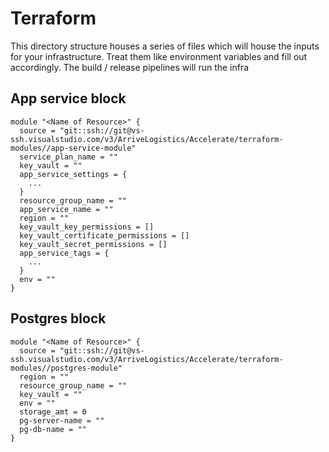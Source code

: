 # Terraform
This directory structure houses a series of files which will house the inputs for your infrastructure. Treat them like environment variables and fill out accordingly. The build / release pipelines will run the infra

## App service block
```
module "<Name of Resource>" {
  source = "git::ssh://git@vs-ssh.visualstudio.com/v3/ArriveLogistics/Accelerate/terraform-modules//app-service-module"
  service_plan_name = ""
  key_vault = ""
  app_service_settings = {
    ...
  }
  resource_group_name = ""
  app_service_name = ""
  region = ""
  key_vault_key_permissions = []
  key_vault_certificate_permissions = []
  key_vault_secret_permissions = []
  app_service_tags = {
    ...
  }
  env = ""
}
```

## Postgres block
```
module "<Name of Resource>" {
  source = "git::ssh://git@vs-ssh.visualstudio.com/v3/ArriveLogistics/Accelerate/terraform-modules//postgres-module"
  region = ""
  resource_group_name = ""
  key_vault = ""
  env = ""
  storage_amt = 0
  pg-server-name = ""
  pg-db-name = ""
}
```